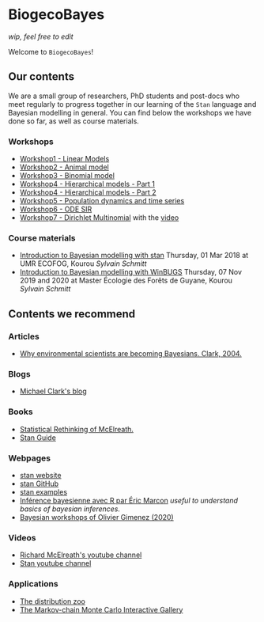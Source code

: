 # BiogecoBayes

*wip, feel free to edit*

Welcome to `BiogecoBayes`!

## Our contents

We are a small group of researchers, PhD students and post-docs who meet regularly to progress together in our learning of the `Stan` language and Bayesian modelling in general. You can find below the workshops we have done so far, as well as course materials. 

### Workshops

* [Workshop1 - Linear Models](https://juliettearchambeau.github.io/BiogecoBayes/workshop1_LinearModels.html)
* [Workshop2 - Animal model](https://juliettearchambeau.github.io/BiogecoBayes/Animal.html)
* [Workshop3 - Binomial model](https://juliettearchambeau.github.io/BiogecoBayes/workshop3_BinomialModels.html)
* [Workshop4 - Hierarchical models - Part 1](https://juliettearchambeau.github.io/BiogecoBayes/Workshop4_HierarchicalModels_Part1.html)
* [Workshop4 - Hierarchical models - Part 2](https://juliettearchambeau.github.io/BiogecoBayes/Workshop4_HierarchicalModels_Part2.html.zip)
* [Workshop5 - Population dynamics and time series](https://juliettearchambeau.github.io/BiogecoBayes/workshop5_populationDynamics_and_timeSeries.html)
* [Workshop6 - ODE SIR](https://juliettearchambeau.github.io/BiogecoBayes/workshop6_ODE_SIR.html)
* [Workshop7 - Dirichlet Multinomial](https://juliettearchambeau.github.io/BiogecoBayes/Workshop7_DirichletMultinomial.html) with the [video](https://visio.u-bordeaux.fr/playback/presentation/2.0/playback.html?meetingId=ba1a861b69e0fc3d39fec52f4dd934078367aac2-1602502758497)

### Course materials

* [Introduction to Bayesian modelling with stan](https://sylvainschmitt.netlify.app/files/stan/stan.html#/) Thursday, 01 Mar 2018 at UMR ECOFOG, Kourou *Sylvain Schmitt*
* [Introduction to Bayesian modelling with WinBUGS](https://sylvainschmitt.netlify.app/files/eft/lecture.html#/) Thursday, 07 Nov 2019 and 2020 at Master Écologie des Forêts de Guyane, Kourou *Sylvain Schmitt*

## Contents we recommend

### Articles

* [Why environmental scientists are becoming Bayesians. Clark, 2004.](https://onlinelibrary.wiley.com/doi/full/10.1111/j.1461-0248.2004.00702.x)

### Blogs

* [Michael Clark's blog]( http://m-clark.github.io/workshops/bayesian/index.html#home)

### Books

* [Statistical Rethinking of McElreath.](https://xcelab.net/rm/statistical-rethinking/)
* [Stan Guide](https://mc-stan.org/docs/2_21/stan-users-guide/index.html)

### Webpages

* [stan website](https://mc-stan.org/)
* [stan GitHub](https://github.com/stan-dev)
* [stan examples](https://github.com/stan-dev/example-models/wiki)
* [Inférence bayesienne avec R par Éric Marcon](https://ericmarcon.github.io/Inference-bayesienne/Inference-bayesienne.html) *useful to understand basics of bayesian inferences.*
* [Bayesian workshops of Olivier Gimenez (2020)](https://github.com/oliviergimenez/Bayesian_Workshop)

### Videos

* [Richard McElreath's youtube channel](https://www.youtube.com/channel/UCNJK6_DZvcMqNSzQdEkzvzA)
* [Stan youtube channel](https://www.youtube.com/channel/UCwgN5srGpBH4M-Zc2cAluOA)

### Applications

* [The distribution zoo](https://ben18785.shinyapps.io/distribution-zoo/)
* [The Markov-chain Monte Carlo Interactive Gallery](https://chi-feng.github.io/mcmc-demo/)
